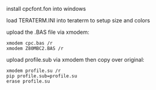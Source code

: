 
install cpcfont.fon into windows

load TERATERM.INI into teraterm to setup size and colors

upload the .BAS file via xmodem: 
```
xmodem cpc.bas /r 
xmodem Z80MBC2.BAS /r
```

upload profile.sub via xmodem then copy over original: 
```
xmodem profile.su /r
pip profile.sub=profile.su
erase profile.su
```


